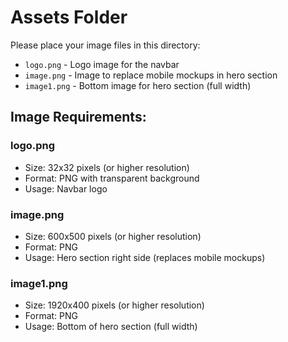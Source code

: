 # Assets Folder

Please place your image files in this directory:

- `logo.png` - Logo image for the navbar
- `image.png` - Image to replace mobile mockups in hero section
- `image1.png` - Bottom image for hero section (full width)

## Image Requirements:

### logo.png
- Size: 32x32 pixels (or higher resolution)
- Format: PNG with transparent background
- Usage: Navbar logo

### image.png
- Size: 600x500 pixels (or higher resolution)
- Format: PNG
- Usage: Hero section right side (replaces mobile mockups)

### image1.png
- Size: 1920x400 pixels (or higher resolution)
- Format: PNG
- Usage: Bottom of hero section (full width)
